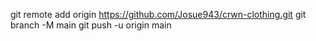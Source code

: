 git remote add origin https://github.com/Josue943/crwn-clothing.git
git branch -M main
git push -u origin main
